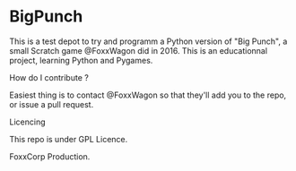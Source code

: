 # BigPunch

This is a test depot to try and programm a Python version of "Big Punch", a small Scratch game @FoxxWagon did in 2016.
This is an educationnal project, learning Python and Pygames.

How do I contribute ? 

Easiest thing is to contact @FoxxWagon so that they'll add you to the repo, or issue a pull request.

Licencing

This repo is under GPL Licence.


FoxxCorp Production.